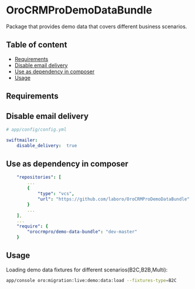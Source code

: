# OroCRMProDemoDataBundle
Package that provides demo data that covers different business scenarios.

Table of content
-----------------

- [Requirements](#requirements)
- [Disable email delivery](#disable-email-delivery)
- [Use as dependency in composer](#use-as-dependency-in-composer)
- [Usage](#usage)

Requirements
------------


Disable email delivery
-----------------
```yaml
# app/config/config.yml

swiftmailer:
    disable_delivery:  true
```

Use as dependency in composer
-----------------------------

```yaml
    "repositories": [
        ...
        {
            "type": "vcs",
            "url": "https://github.com/laboro/OroCRMProDemoDataBundle"
        }
        ...
    ],
    ...
    "require": {
        "orocrmpro/demo-data-bundle": "dev-master"
    }
```

Usage
-----------------------------

Loading demo data fixtures for different scenarios(B2C,B2B,Multi):


```bash
app/console oro:migration:live:demo:data:load --fixtures-type=B2C
```


